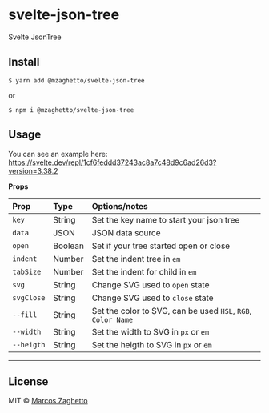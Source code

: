# svelte-json-tree

Svelte JsonTree

## Install

```
$ yarn add @mzaghetto/svelte-json-tree
```

or

```
$ npm i @mzaghetto/svelte-json-tree
```


## Usage

You can see an example here: https://svelte.dev/repl/1cf6feddd37243ac8a7c48d9c6ad26d3?version=3.38.2

**Props**

| Prop           | Type    | Options/notes                                                   |
|:---------------|:--------|:----------------------------------------------------------------|
| `key`          | String  | Set the key name to start your json tree                        |
| `data`         | JSON    | JSON data source                                                |
| `open`         | Boolean | Set if your tree started open or close                          |
| `indent`       | Number  | Set the indent tree in `em`                                     |
| `tabSize`      | Number  | Set the indent for child in `em`                                |
| `svg`          | String  | Change SVG used to `open` state                                 |
| `svgClose`     | String  | Change SVG used to `close` state                                |
| `--fill`       | String  | Set the color to SVG, can be used `HSL`, `RGB`, `Color Name`    |
| `--width`      | String  | Set the width to SVG  in `px` or `em`                           |
| `--heigth`     | String  | Set the heigth to SVG  in `px` or `em`                          |

---

## License

MIT © [Marcos Zaghetto](https://github.com/jrzaghetto)
